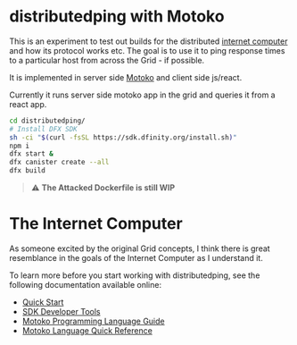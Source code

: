 # distributedping with Motoko

This is an experiment to test out builds for the distributed
[internet computer](https://dfinity.org/) and how its protocol works etc. The goal 
is to use it to ping response times to a particular host from across the Grid - if possible.

It is implemented in server side [Motoko](https://sdk.dfinity.org/docs/language-guide/motoko.html) and client side js/react.

Currently it runs server side motoko app in the grid and queries it from a react app.

```bash
cd distributedping/
# Install DFX SDK
sh -ci "$(curl -fsSL https://sdk.dfinity.org/install.sh)"
npm i
dfx start &
dfx canister create --all
dfx build
```

> :warning: **The Attacked Dockerfile is still WIP**

# The Internet Computer

As someone excited by the original Grid concepts, I think there is great resemblance in the goals of the Internet Computer as I understand it.

To learn more before you start working with distributedping, see the following documentation available online:

- [Quick Start](https://sdk.dfinity.org/docs/quickstart/quickstart.html)
- [SDK Developer Tools](https://sdk.dfinity.org/docs/developers-guide/sdk-guide.html)
- [Motoko Programming Language Guide](https://sdk.dfinity.org/docs/language-guide/motoko.html)
- [Motoko Language Quick Reference](https://sdk.dfinity.org/docs/language-guide/language-manual.html)


